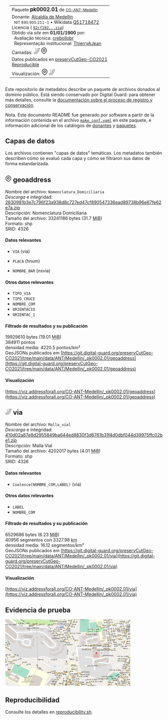 <aside>
<table align="right" style="padding: 1em">
<tr><td>Paquete <big><b>pk0002.01</b></big> de <small><a target="_afacodes" title="Jurisdicción" href="https://afa.codes/CO-ANT-Medellin">CO-ANT-Medellin</a></small>
</td></tr>
<tr><td>
Donante: <a rel="external" target="_doador" href="https://www.medellin.gov.co/">Alcaldía de Medellín</a>
<br/>&nbsp; <small>NIT 890.905.211-1</small> • Wikidata <a rel="external" target="_doador" title="Enlace del descriptor Wikidata del donante" href="https://www.wikidata.org/wiki/Q51716472">Q51716472</a></small><br/>
Licencia <a rel="external" target="_doador" href="https://www.medellin.gov.co/servicios/metadatos_gis/METADATO_CATASTRO/LICENCIA_ABIERTA_O_CONDICIONES_DE_USO_PARA_DATOS_ABIERTOS_CATASTRO_MEDELLIN_V1.pdf"><b></b></a> ( <a title="SHA256 92cf1923118d523b332a089aff689e4645c1c619c361be98787a4e529f37b989.zip" href="http://dl.digital-guard.org/92cf1923118d523b332a089aff689e4645c1c619c361be98787a4e529f37b989.zip"><code>92cf192...zip</code></a>)<br/>
Obtido via <i>site</i> em <b>01/01/1900</b> por:
<br/>&nbsp; Avaliação técnica: <a rel="external" target="_gitPerson" title="Usuario de Git" href="https://github.com/crebollobr">crebollobr</a>
<br/>&nbsp; Representação institucional: <a rel="external" target="_gitPerson" title="Usuario de" href="https://github.com/ThierryAJean">ThierryAJean</a><br/>
</td></tr>
<tr><td>Camadas: <a title="via" href="#-via"><img src="https://raw.githubusercontent.com/digital-guard/preserv/main/docs/assets/layerIcon-via.png" alt="via" width="20"/></a> <a title="geoaddress" href="#-geoaddress"><img src="https://raw.githubusercontent.com/digital-guard/preserv/main/docs/assets/layerIcon-geoaddress.png" alt="geoaddress" width="20"/></a> </td></tr>
<tr><td>Datos publicados en <a href="https://git.digital-guard.org/preservCutGeo-CO2021/tree/main/data/ANT/Medellin/_pk0002.01">preservCutGeo-CO2021</a><br/><a href="#reproducibilidad">Reproducible</a></td></tr>
<tr><td>Visualización: <a title="geoaddress" href="https://viz.addressforall.org/CO-ANT-Medellin/_pk0002.01/geoaddress"><img src="https://raw.githubusercontent.com/digital-guard/preserv/main/docs/assets/layerIcon-geoaddress.png" alt="geoaddress" width="20"/></a> <a title="via" href="https://viz.addressforall.org/CO-ANT-Medellin/_pk0002.01/via"><img src="https://raw.githubusercontent.com/digital-guard/preserv/main/docs/assets/layerIcon-via.png" alt="via" width="20"/></a> </td></tr>
</table>
</aside>

<section>

Este repositorio de metadatos describe un paquete de archivos donados al dominio público. Está siendo conservado por Digital Guard: para obtener más detalles, consulte la [documentación sobre el proceso de registro y conservación](https://wiki.addressforall.org/doc/Documentação_Digital-guard).

Nota. Este documento README fue generado por software a partir de la información contenida en el archivo [`make_conf.yaml`](https://git.digital-guard.org/preserv-CO/blob/main/data/ANT/Medellin/_pk0002.01/make_conf.yaml) en este paquete, e información adicional de los catálogos de [donantes](https://git.digital-guard.org/preserv-BR/blob/main/data/donor.csv) y [paquetes](https://git.digital-guard.org/preserv-BR/blob/main/data/donatedPack.csv).

# Capas de datos

Los archivos contienen "capas de datos" temáticas. Los metadatos también describen cómo se evaluó cada capa y cómo se filtraron sus datos de forma estandarizada.

## <img src="https://raw.githubusercontent.com/digital-guard/preserv/main/docs/assets/layerIcon-geoaddress.png" alt="geoaddress" width="20"/> geoaddress

Nombre del archivo: `Nomenclatura_Domiciliaria`<br/>*Descarga* e integridad: [2630981b3e7c796f23a938d8c727ed47cf890547336ead89738b96e67fe62e7a.zip](http://dl.digital-guard.org/2630981b3e7c796f23a938d8c727ed47cf890547336ead89738b96e67fe62e7a.zip)<br/>Descripción: Nomenclatura Domiciliaria<br/>Tamaño del archivo: 33241186 bytes (31.7 <abbr title="mebibyte">MiB</abbr>)<br/>Formato: shp<br/>SRID: 4326

#### Datos relevantes
* `VIA` (via)

* `PLACA` (hnum)

* `NOMBRE_BAR` (nsvia)

#### Otros datos relevantes
* `TIPO_VIA`
* `TIPO_CRUCE`
* `NOMBRE_COM`
* `ORIENTACIO`
* `ORIENTAC_1`

#### Filtrado de resultados y su publicación
19929610 bytes (19.01 <abbr title="mebibyte">MiB</abbr>)<br/>384911 pontos<br/>densidad media: 4220.5 pontos/km²<br/>GeoJSONs publicados em [https://git.digital-guard.org/preservCutGeo-CO2021/tree/main/data/ANT/Medellin/_pk0002.01/geoaddress](https://git.digital-guard.org/preservCutGeo-CO2021/tree/main/data/ANT/Medellin/_pk0002.01/geoaddress)

#### Visualización
[https://viz.addressforall.org/CO-ANT-Medellin/_pk0002.01/geoaddress](https://viz.addressforall.org/CO-ANT-Medellin/_pk0002.01/geoaddress)
## <img src="https://raw.githubusercontent.com/digital-guard/preserv/main/docs/assets/layerIcon-via.png" alt="via" width="20"/> via

Nombre del archivo: `Malla_vial`<br/>*Descarga* e integridad: [410d02a87e8d2955849ba644ed8830f3d6761b31f4d0dbf044d39975ffc02be1.zip](http://dl.digital-guard.org/410d02a87e8d2955849ba644ed8830f3d6761b31f4d0dbf044d39975ffc02be1.zip)<br/>Descripción: Malla Vial<br/>Tamaño del archivo: 4202017 bytes (4.01 <abbr title="mebibyte">MiB</abbr>)<br/>Formato: shp<br/>SRID: 4326

#### Datos relevantes
* `Coalesce(NOMBRE_COM,LABEL)` (via)

#### Otros datos relevantes
* `LABEL`
* `NOMBRE_COM`

#### Filtrado de resultados y su publicación
6529686 bytes (6.23 <abbr title="mebibyte">MiB</abbr>)<br/>40956 segmentos con 3327.98 <abbr title="quilômetros">km</abbr><br/>densidad media: 16.12 segmentos/km²<br/>GeoJSONs publicados em [https://git.digital-guard.org/preservCutGeo-CO2021/tree/main/data/ANT/Medellin/_pk0002.01/via](https://git.digital-guard.org/preservCutGeo-CO2021/tree/main/data/ANT/Medellin/_pk0002.01/via)

#### Visualización
[https://viz.addressforall.org/CO-ANT-Medellin/_pk0002.01/via](https://viz.addressforall.org/CO-ANT-Medellin/_pk0002.01/via)

# Evidencia de prueba
<img src="qgis.png" width="400"/>

</section>
<section>

# Reproducibilidad

Consulte los detalles en [reproducibility.sh](https://git.digital-guard.org/preserv-CO/blob/main/data/ANT/Medellin/_pk0002.01/reproducibility.sh).

</section>

